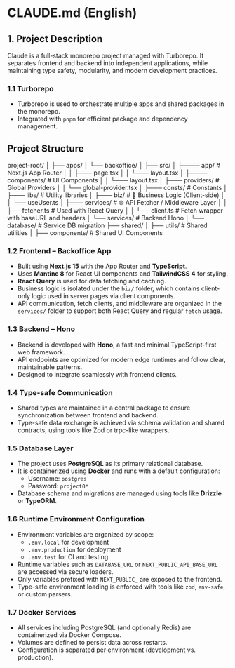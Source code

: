 # CLAUDE.md (English)

## 1. Project Description

Claude is a full-stack monorepo project managed with Turborepo. It separates frontend and backend into independent applications, while maintaining type safety, modularity, and modern development practices.

### 1.1 Turborepo

- Turborepo is used to orchestrate multiple apps and shared packages in the monorepo.
- Integrated with `pnpm` for efficient package and dependency management.

## Project Structure

project-root/
│
├── apps/
│   └── backoffice/
│       ├── src/
│       ├──── app/                     # Next.js App Router
│       │    ├─── page.tsx
│       │    └─── layout.tsx
│       ├──── components/              # UI Components
│       │    └─── layout.tsx
│       ├─── providers/               # Global Providers
│       │    └── global-provider.tsx
│       ├─── consts/                  # Constants
│       ├─── libs/                    # Utility libraries
│       ├─── biz/                     # 💼 Business Logic (Client-side)
│       │    └── useUser.ts
│       ├─── services/                # 🌐 API Fetcher / Middleware Layer
│       │    ├── fetcher.ts           # Used with React Query
│       │    └── client.ts            # Fetch wrapper with baseURL and headers
│   └── services/                    # Backend Hono
│   └── database/                    # Service DB migration
├── shared/
│   ├── utils/                       # Shared utilities
│   ├── components/                  # Shared UI Components

### 1.2 Frontend – Backoffice App

- Built using **Next.js 15** with the App Router and **TypeScript**.
- Uses **Mantine 8** for React UI components and **TailwindCSS 4** for styling.
- **React Query** is used for data fetching and caching.
- Business logic is isolated under the `biz/` folder, which contains client-only logic used in server pages via client components.
- API communication, fetch clients, and middleware are organized in the `services/` folder to support both React Query and regular `fetch` usage.


### 1.3 Backend – Hono

- Backend is developed with **Hono**, a fast and minimal TypeScript-first web framework.
- API endpoints are optimized for modern edge runtimes and follow clear, maintainable patterns.
- Designed to integrate seamlessly with frontend clients.

### 1.4 Type-safe Communication

- Shared types are maintained in a central package to ensure synchronization between frontend and backend.
- Type-safe data exchange is achieved via schema validation and shared contracts, using tools like Zod or trpc-like wrappers.

### 1.5 Database Layer

- The project uses **PostgreSQL** as its primary relational database.
- It is containerized using **Docker** and runs with a default configuration:
  - Username: `postgres`
  - Password: `project0*`
- Database schema and migrations are managed using tools like **Drizzle** or **TypeORM**.

### 1.6 Runtime Environment Configuration

- Environment variables are organized by scope:
  - `.env.local` for development
  - `.env.production` for deployment
  - `.env.test` for CI and testing
- Runtime variables such as `DATABASE_URL` or `NEXT_PUBLIC_API_BASE_URL` are accessed via secure loaders.
- Only variables prefixed with `NEXT_PUBLIC_` are exposed to the frontend.
- Type-safe environment loading is enforced with tools like `zod`, `env-safe`, or custom parsers.

### 1.7 Docker Services

- All services including PostgreSQL (and optionally Redis) are containerized via Docker Compose.
- Volumes are defined to persist data across restarts.
- Configuration is separated per environment (development vs. production).